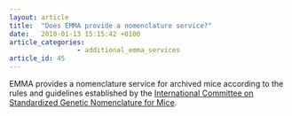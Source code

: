 ```yaml
---
layout: article
title:  "Does EMMA provide a nomenclature service?"
date:   2010-01-13 15:15:42 +0100
article_categories:
                 - additional_emma_services
article_id: 45
---
```


EMMA provides a nomenclature service for archived mice according to the rules and guidelines established by the [International Committee on Standardized Genetic Nomenclature for Mice][link-standardization]. 

[link-standardization]: http://www.informatics.jax.org/mgihome/nomen/inc.shtml
